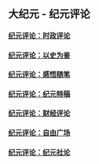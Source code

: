 ## 大纪元 - 纪元评论

#### [纪元评论：时政评论](indexes/nsc1025/README.md?05280330)
#### [纪元评论：以史为鉴](indexes/nsc1028/README.md?05280330)
#### [纪元评论：感悟随笔](indexes/nsc1035/README.md?05280330)
#### [纪元评论：纪元特稿](indexes/nsc424/README.md?05280330)
#### [纪元评论：财经评论](indexes/nsc1026/README.md?05280330)
#### [纪元评论：自由广场](indexes/nsc993/README.md?05280330)
#### [纪元评论：纪元社论](indexes/nsc422/README.md?05280330)
